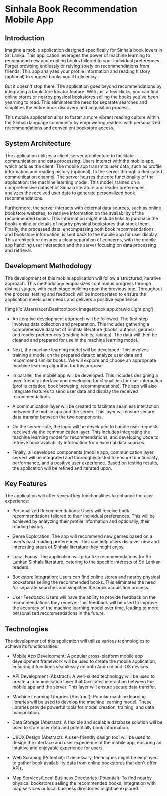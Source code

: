 # Sinhala Book Recommendation Mobile App

## Introduction

Imagine a mobile application designed specifically for Sinhala book lovers in Sri Lanka. This application leverages the power of 
machine learning to recommend new and exciting books tailored to your individual preferences. Forget browsing endlessly or relying 
solely on recommendations from friends. This app analyzes your profile information and reading history (optional) to suggest books 
you'll truly enjoy.

But it doesn't stop there. The application goes beyond recommendations by integrating a bookstore locator feature. With just a 
few clicks, you can find online stores or nearby physical bookstores selling the books you've been yearning to read. This eliminates 
the need for separate searches and simplifies the entire book discovery and acquisition process.

This mobile application aims to foster a more vibrant reading culture within the Sinhala language community by empowering readers 
with personalized recommendations and convenient bookstore access.

## System Architecture

The application utilizes a client-server architecture to facilitate communication and data processing. Users interact with the mobile 
app, which acts as the client. The mobile app transmits user data, such as profile information and reading history (optional), to the 
server through a dedicated communication channel. The server houses the core functionality of the application: the machine learning 
model. This model, trained on a comprehensive dataset of Sinhala literature and reader preferences, analyzes the received user data 
to generate personalized book recommendations.

Furthermore, the server interacts with external data sources, such as online bookstore websites, to retrieve information on the 
availability of the recommended books. This information might include links to purchase the books online or details of nearby physical 
bookstores that stock them. Finally, the processed data, encompassing both book recommendations and bookstore information, is sent back 
to the mobile app for user display. This architecture ensures a clear separation of concerns, with the mobile app handling user 
interaction and the server focusing on data processing and retrieval.

## Development Methodology

The development of this mobile application will follow a structured, iterative approach. This methodology emphasizes continuous progress 
through distinct stages, with each stage building upon the previous one. Throughout the process, testing and feedback will be 
incorporated to ensure the application meets user needs and delivers a positive experience.

![img]('c:\Users\acer\Desktop\book images\book app.drawio Light.png')

- An iterative development approach will be followed. The first step involves data collection and preparation. This includes gathering 
a comprehensive dataset of Sinhala literature (books, authors, genres) and reader preferences (reading habits, ratings). The data 
will then be cleaned and prepared for use in the machine learning model.

- Next, the machine learning model will be developed. This involves training a model on the prepared data to analyze user data and 
recommend similar books. We will explore and choose an appropriate machine learning algorithm for this purpose.

- In parallel, the mobile app will be developed. This includes designing a user-friendly interface and developing functionalities 
for user interaction (profile creation, book browsing, recommendations). The app will also integrate features to send user data 
and display the received recommendations.

- A communication layer will be created to facilitate seamless interaction between the mobile app and the server. This layer will 
ensure secure data transfer between the two components.

- On the server-side, the logic will be developed to handle user requests received via the communication layer. This includes 
integrating the machine learning model for recommendations, and developing code to retrieve book availability information from 
external data sources.

- Finally, all developed components (mobile app, communication layer, server) will be integrated and thoroughly tested to ensure 
functionality, performance, and a positive user experience. Based on testing results, the application will be refined and iterated 
upon.

## Key Features

The application will offer several key functionalities to enhance the user experience:

- Personalized Recommendations: Users will receive book recommendations tailored to their individual preferences. This will be achieved 
by analyzing their profile information and optionally, their reading history.

- Genre Exploration: The app will recommend new genres based on a user's past reading preferences. This can help users discover new and 
interesting areas of Sinhala literature they might enjoy.

- Local Focus: The application will prioritize recommendations for Sri Lankan Sinhala literature, catering to the specific interests of 
Sri Lankan readers.

- Bookstore Integration: Users can find online stores and nearby physical bookstores selling the recommended books. This eliminates the 
need for separate searches and simplifies the book acquisition process.

- User Feedback: Users will have the ability to provide feedback on the recommendations they receive. This feedback will be used to improve 
the accuracy of the machine learning model over time, leading to more personalized recommendations in the future.

## Technologies

The development of this application will utilize various technologies to achieve its functionalities:

- Mobile App Development: A popular cross-platform mobile app development framework will be used to create the mobile application, ensuring it functions seamlessly on both Android and iOS devices.

- API Development (Abstract): A well-suited technology will be used to create a communication layer that facilitates interaction between 
the mobile app and the server. This layer will ensure secure data transfer.

- Machine Learning Libraries (Abstract): Popular machine learning libraries will be used to develop the machine learning model. These 
libraries provide powerful tools for model creation, training, and data manipulation.

- Data Storage (Abstract): A flexible and scalable database solution will be used to store user data and potentially book information.

- UI/UX Design (Abstract): A user-friendly design tool will be used to design the interface and user experience of the mobile app, ensuring an intuitive and enjoyable experience for users.

- Web Scraping (Potential): If necessary, techniques might be employed to gather book availability data from online bookstores that don't 
offer APIs.

- Map Services/Local Business Directories (Potential): To find nearby physical bookstores selling the recommended books, integration with 
map services or local business directories might be explored.
